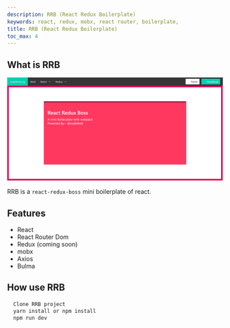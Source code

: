 ```yaml
---
description: RRB (React Redux Boilerplate)
keywords: react, redux, mobx, react router, boilerplate,
title: RRB (React Redux Boilerplate)
toc_max: 4
---
```


## What is RRB
![rrb](https://github.com/code4mk/react-redux-boss/raw/master/src/assets/rrb1.png)

RRB is a `react-redux-boss` mini boilerplate of react.

## Features

* React
* React Router Dom
* Redux (coming soon)
* mobx
* Axios
* Bulma

## How use RRB

``` bass
  Clone RRB project
  yarn install or npm install
  npm run dev
```
